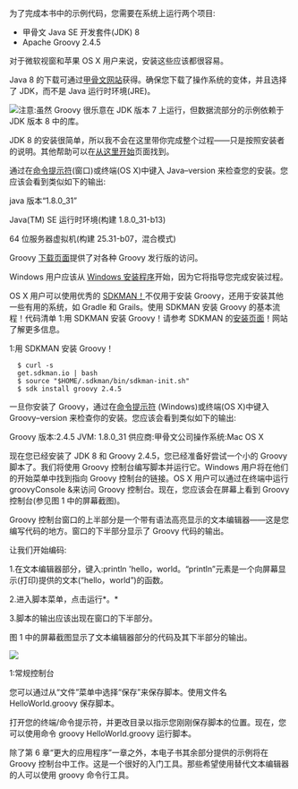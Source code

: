 为了完成本书中的示例代码，您需要在系统上运行两个项目:

*   甲骨文 Java SE 开发套件(JDK) 8
*   Apache Groovy 2.4.5

对于微软视窗和苹果 OS X 用户来说，安装这些应该都很容易。

Java 8 的下载可通过[甲骨文网站](http://spockframework.github.io/spock/docs/1.0/index.html)获得。确保您下载了操作系统的变体，并且选择了 JDK，而不是 Java 运行时环境(JRE)。

![](../images/00005.jpeg)注意:虽然 Groovy 很乐意在 JDK 版本 7 上运行，但数据流部分的示例依赖于 JDK 版本 8 中的库。

JDK 8 的安装很简单，所以我不会在这里带你完成整个过程——只是按照安装者的说明。其他帮助可以在[从这里开始](https://docs.gradle.org/current/userguide/userguide.html#A1097257)页面找到。

通过在[命令提示符](https://docs.oracle.com/javase/8/docs/api/java/util/stream/Collectors.html#1TC=windows-8)(窗口)或终端(OS X)中键入 Java–version 来检查您的安装。您应该会看到类似如下的输出:

java 版本“1.8.0_31”

Java(TM) SE 运行时环境(构建 1.8.0_31-b13)

64 位服务器虚拟机(构建 25.31-b07，混合模式)

Groovy [下载页面](https://commons.apache.org/proper/commons-csv/archives/1.2/apidocs/org/apache/commons/csv/CSVParser.html)提供了对各种 Groovy 发行版的访问。

Windows 用户应该从 [Windows 安装程序](http://logback.qos.ch/manual/configuration.html)开始，因为它将指导您完成安装过程。

OS X 用户可以使用优秀的 [SDKMAN！](https://commons.apache.org/proper/commons-vfs/)不仅用于安装 Groovy，还用于安装其他一些有用的系统，如 Gradle 和 Grails。使用 SDKMAN 安装 Groovy 的基本流程！代码清单 1:用 SDKMAN 安装 Groovy！请参考 SDKMAN 的[安装页面](http://sdkman.io/install.html)！网站了解更多信息。

 1:用 SDKMAN 安装 Groovy！

```
  $ curl -s
  get.sdkman.io | bash
  $ source "$HOME/.sdkman/bin/sdkman-init.sh"
  $ sdk install groovy 2.4.5

```

一旦你安装了 Groovy，通过在[命令提示符](http://windows.microsoft.com/en-au/windows/command-prompt-faq#1TC=windows-8) (Windows)或终端(OS X)中键入 Groovy–version 来检查你的安装。您应该会看到类似如下的输出:

Groovy 版本:2.4.5 JVM: 1.8.0_31 供应商:甲骨文公司操作系统:Mac OS X

现在您已经安装了 JDK 8 和 Groovy 2.4.5，您已经准备好尝试一个小的 Groovy 脚本了。我们将使用 Groovy 控制台编写脚本并运行它。Windows 用户将在他们的开始菜单中找到指向 Groovy 控制台的链接。OS X 用户可以通过在终端中运行 groovyConsole &来访问 Groovy 控制台。现在，您应该会在屏幕上看到 Groovy 控制台(参见图 1 中的屏幕截图)。

Groovy 控制台窗口的上半部分是一个带有语法高亮显示的文本编辑器——这是您编写代码的地方。窗口的下半部分显示了 Groovy 代码的输出。

让我们开始编码:

1.在文本编辑器部分，键入:println 'hello，world。“println”元素是一个向屏幕显示(打印)提供的文本(“hello，world”)的函数。

2.进入脚本菜单，点击运行*。*

3.脚本的输出应该出现在窗口的下半部分。

图 1 中的屏幕截图显示了文本编辑器部分的代码及其下半部分的输出。

![](../images/00006.jpeg)

 1:常规控制台

您可以通过从“文件”菜单中选择“保存”来保存脚本。使用文件名 HelloWorld.groovy 保存脚本。

打开您的终端/命令提示符，并更改目录以指示您刚刚保存脚本的位置。现在，您可以使用命令 groovy HelloWorld.groovy 运行脚本。

除了第 6 章“更大的应用程序”一章之外，本电子书其余部分提供的示例将在 Groovy 控制台中工作。这是一个很好的入门工具。那些希望使用替代文本编辑器的人可以使用 groovy 命令行工具。